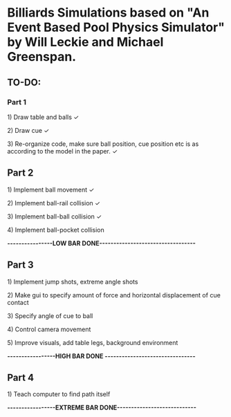 <h1>Billiards Simulations based on "An Event Based Pool Physics Simulator" by Will Leckie and Michael Greenspan.</h1>

<h2>TO-DO:</h2>
<h3>Part 1</h3>
<p>1) Draw table and balls ✓</p>
<p>2) Draw cue ✓</p>
<p>3) Re-organize code, make sure ball position, cue position etc is as according to the model in the paper. ✓</p>

<h2>Part 2</h2>
<p>1) Implement ball movement ✓</p>
<p>2) Implement ball-rail collision ✓</p>
<p>3) Implement ball-ball collision ✓</p>
<p>4) Implement ball-pocket collision</p>

<b>----------------LOW BAR DONE----------------------------------</b>

<h2>Part 3</h2>
<p>1) Implement jump shots, extreme angle shots</p>
<p>2) Make gui to specify amount of force and horizontal displacement of cue contact</p>
<p>3) Specify angle of cue to ball</p>
<p>4) Control camera movement</p>
<p>5) Improve visuals, add table legs, background environment</p>

<b>-----------------HIGH BAR DONE --------------------------------</b>

<h2>Part 4</h2>
<p>1) Teach computer to find path itself</p>

<b>-----------------EXTREME BAR DONE----------------------------</b>
